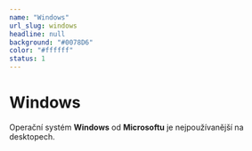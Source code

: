 ```yaml
---
name: "Windows"
url_slug: windows
headline: null
background: "#0078D6"
color: "#ffffff"
status: 1
---
```


# Windows

Operační systém <b>Windows</b> od <b>Microsoftu</b> je nejpoužívanější na desktopech.
